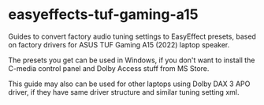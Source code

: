 # easyeffects-tuf-gaming-a15
Guides to convert factory audio tuning settings to EasyEffect presets, based on factory drivers for ASUS TUF Gaming A15 (2022) laptop speaker.

The presets you get can be used in Windows, if you don't want to install the C-media control panel and Dolby Access stuff from MS Store.

This guide may also can be used for other laptops using Dolby DAX 3 APO driver, if they have same driver structure and similar tuning setting xml.